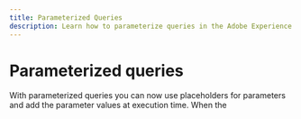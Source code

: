 ```yaml
---
title: Parameterized Queries
description: Learn how to parameterize queries in the Adobe Experience Platform UI.
---
```

# Parameterized queries

With parameterized queries you can now use placeholders for parameters and add the parameter values at execution time. When the 

<!-- the system conducts a check before you execute the SQL, execute a query and check to see what parameters are in the query and if you have some that are missing the query parameters tab at the bottom will come into view and you'll see that it's filled in the missing parameters. -->
